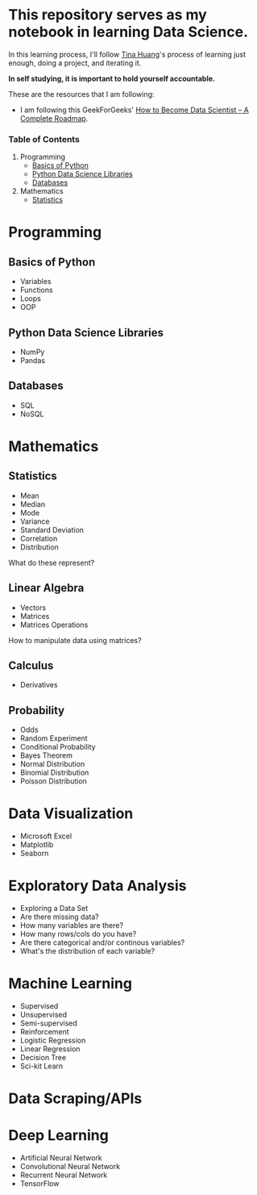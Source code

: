 # This repository serves as my notebook in learning Data Science.

In this learning process, I'll follow [Tina Huang](https://www.youtube.com/channel/UC2UXDak6o7rBm23k3Vv5dww)'s process of learning just enough, doing a project, and iterating it.

**In self studying, it is important to hold yourself accountable.**

These are the resources that I am following:
- I am following this GeekForGeeks' [How to Become Data Scientist – A Complete Roadmap](https://www.geeksforgeeks.org/how-to-become-data-scientist-a-complete-roadmap/).

### Table of Contents
1. Programming
      - [Basics of Python](https://github.com/cedricquitor/ml-ai-notebook/edit/main/NOTEBOOK.md#basics-of-python)
      - [Python Data Science Libraries](https://github.com/cedricquitor/ml-ai-notebook/edit/main/NOTEBOOK.md#python-data-science-libraries)
      - [Databases](https://github.com/cedricquitor/ml-ai-notebook/edit/main/NOTEBOOK.md#databases)
2. Mathematics
      - [Statistics](https://github.com/cedricquitor/ml-ai-notebook/edit/main/NOTEBOOK.md#data-science-mathematics)

# Programming
## Basics of Python
- Variables
- Functions
- Loops
- OOP

## Python Data Science Libraries
- NumPy
- Pandas

## Databases
- SQL
- NoSQL

# Mathematics
## Statistics
- Mean
- Median
- Mode
- Variance
- Standard Deviation
- Correlation
- Distribution

What do these represent?

## Linear Algebra
- Vectors
- Matrices
- Matrices Operations

How to manipulate data using matrices?

## Calculus
- Derivatives

## Probability
- Odds
- Random Experiment
- Conditional Probability
- Bayes Theorem
- Normal Distribution
- Binomial Distribution
- Poisson Distribution

# Data Visualization
- Microsoft Excel
- Matplotlib
- Seaborn

# Exploratory Data Analysis
- Exploring a Data Set
- Are there missing data?
- How many variables are there?
- How many rows/cols do you have?
- Are there categorical and/or continous variables?
- What's the distribution of each variable?

# Machine Learning
- Supervised
- Unsupervised
- Semi-supervised
- Reinforcement
- Logistic Regression
- Linear Regression
- Decision Tree
- Sci-kit Learn

# Data Scraping/APIs



# Deep Learning
- Artificial Neural Network
- Convolutional Neural Network
- Recurrent Neural Network
- TensorFlow

